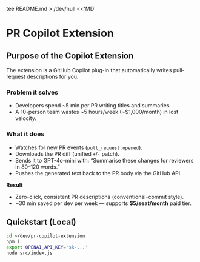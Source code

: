 tee README.md > /dev/null <<'MD'
# PR Copilot Extension

## Purpose of the Copilot Extension
The extension is a GitHub Copilot plug-in that automatically writes pull-request descriptions for you.

### Problem it solves
- Developers spend ~5 min per PR writing titles and summaries.
- A 10-person team wastes ~5 hours/week (~$1,000/month) in lost velocity.

### What it does
- Watches for new PR events (`pull_request.opened`).
- Downloads the PR diff (unified `+`/`-` patch).
- Sends it to GPT-4o-mini with: “Summarise these changes for reviewers in 80–120 words.”
- Pushes the generated text back to the PR body via the GitHub API.

**Result**
- Zero-click, consistent PR descriptions (conventional-commit style).
- ~30 min saved per dev per week — supports **$5/seat/month** paid tier.

## Quickstart (Local)
```bash
cd ~/dev/pr-copilot-extension
npm i
export OPENAI_API_KEY='sk-...'
node src/index.js
